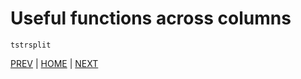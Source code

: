 # Useful functions across columns


`tstrsplit`


[PREV](C.md) | [HOME](/README.md) | [NEXT](/05_exporting_data/README.md)
